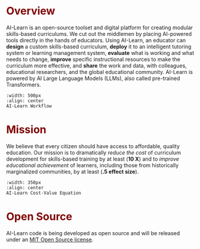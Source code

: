 # <font color="maroon">Overview</font>

AI-Learn is an open-source toolset and digital platform for creating modular skills-based curriculums. We cut out the middlemen by placing AI-powered tools directly in the hands of educators. Using AI-Learn, an educator can **design** a custom skills-based curriculum, **deploy** it to an intelligent tutoring system or learning management system, **evaluate** what is working and what needs to change, **improve** specific instructional resources to make the curriculum more effective, and **share** the work and data, with colleagues, educational researchers, and the global educational community. AI-Learn is powered by AI Large Language Models (LLMs), also called pre-trained Transformers.

```{figure} /images/workflow.png
:width: 500px
:align: center
AI-Learn Workflow
```
# <font color="maroon">Mission</font>

We believe that every citizen should have access to affordable, quality education. Our mission is to dramatically *reduce the cost* of curriculum development for skills-based training by at least (**10 X**) and to *improve educational achievement* of learners, including those from historically marginalized communities, by at least (**.5 effect size**).

```{figure} /images/costvalue.png
:width: 350px
:align: center
AI-Learn Cost-Value Equation
```
# <font color="maroon">Open Source</font>

AI-Learn code is being developed as open source and will be released under an [MIT Open Source license](https://en.wikipedia.org/wiki/MIT_License).